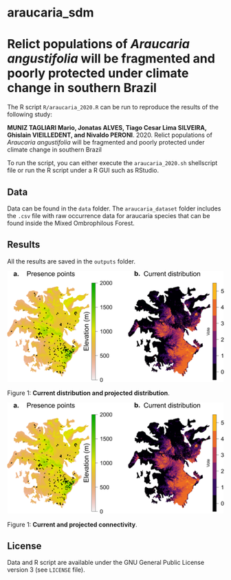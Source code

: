 # araucaria_sdm

# Relict populations of *Araucaria angustifolia* will be fragmented and poorly protected under climate change in southern Brazil

The R script `R/araucaria_2020.R` can be run to reproduce the results of the following study:

**MUNIZ TAGLIARI Mario, Jonatas ALVES, Tiago Cesar Lima SILVEIRA, Ghislain VIEILLEDENT, and Nivaldo PERONI**. 2020. Relict populations of *Araucaria angustifolia* will be fragmented and poorly protected under climate change in southern Brazil

To run the script, you can either execute the `araucaria_2020.sh` shellscript file or run the R script under a R GUI such as RStudio.

## Data

Data can be found in the `data` folder. The `araucaria_dataset` folder includes the `.csv` file with raw occurrence data for araucaria species that can be found inside the Mixed Ombrophilous Forest.

## Results

All the results are saved in the `outputs` folder.

<img alt="Current_distribution_and_projected_distribution" src="outputs/fig_2.png" width="1000">

Figure 1: **Current distribution and projected distribution**.

<img alt="Current_distribution_and_projected_distribution" src="outputs/fig_2.png" width="1000">

Figure 1: **Current and projected connectivity**.
## License

Data and R script are available under the GNU General Public License version 3 (see `LICENSE` file).

